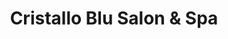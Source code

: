 ---
title: "Cristallo Blu Salon & Spa"
url: /martinsburg/cristallo-blu-salon-und-spa/
shop: Friseur
---